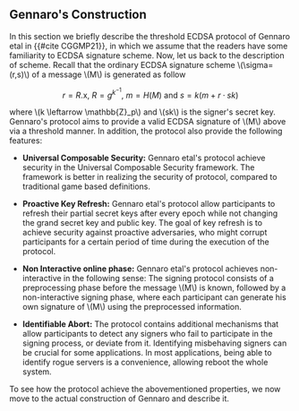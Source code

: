 ## Gennaro's Construction

In this section we briefly describe the threshold ECDSA protocol of Gennaro etal in {{#cite CGGMP21}}, in which we assume that the readers have some familiarity to ECDSA signature scheme. Now, let us back to the description of scheme. Recall that the ordinary ECDSA signature scheme \\(\sigma=(r,s)\\) of a message \\(M\\) is generated as follow

$$r=R.\mathsf{x},~R=g^{k^{-1}},~m=H(M)~\text{and}~s=k(m+r\cdot sk)$$

where \\(k \leftarrow \mathbb{Z}_p\\) and \\(sk\\) is the signer's secret key. Gennaro's protocol aims to provide a valid ECDSA signature of \\(M\\) above via a threshold manner. In addition, the protocol also provide the following features:

- **Universal Composable Security:** Gennaro etal's protocol achieve security in the Universal Composable Security framework. The framework is better in realizing the security of protocol, compared to traditional game based definitions.

- **Proactive Key Refresh:** Gennaro etal's protocol allow participants to refresh their partial secret keys after every epoch while not changing the grand secret key and public key. The goal of key refresh is to achieve security against proactive adversaries, who might corrupt participants for a certain period of time during the execution of the protocol. 

- **Non Interactive online phase:** Gennaro etal's protocol achieves non-interactive in the following sense: The signing protocol consists of a preprocessing phase before the  message \\(M\\) is known, followed by a non-interactive signing phase, where each participant can generate his own signature of \\(M\\) using the preprocessed information.

- **Identifiable Abort:** The protocol contains additional mechanisms that allow participants to detect any signers who fail to participate in the signing process, or deviate from it. Identifying misbehaving signers can be crucial for some applications. In most applications, being able to identify rogue servers is a convenience, allowing reboot the whole system.

To see how the protocol achieve the abovementioned properties, we now move to the actual construction of Gennaro and describe it.  

